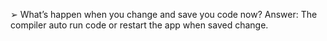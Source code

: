➢	What’s happen when you change and save you code now?
Answer: The compiler auto run code or restart the app when saved change.
